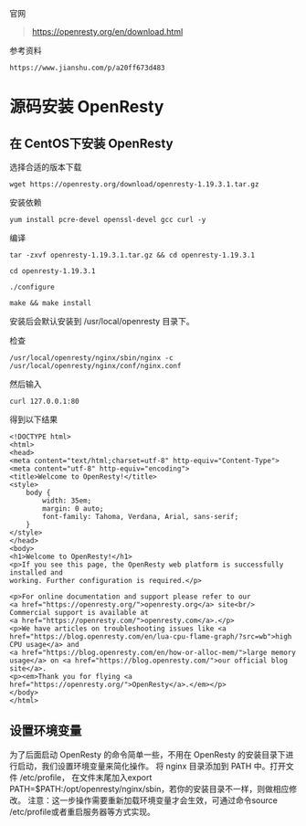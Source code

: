 
官网
> https://openresty.org/en/download.html

参考资料
```
https://www.jianshu.com/p/a20ff673d483
```


# 源码安装 OpenResty

## 在 CentOS下安装 OpenResty

选择合适的版本下载
```
wget https://openresty.org/download/openresty-1.19.3.1.tar.gz
```

安装依赖
```
yum install pcre-devel openssl-devel gcc curl -y
```

编译
```
tar -zxvf openresty-1.19.3.1.tar.gz && cd openresty-1.19.3.1

cd openresty-1.19.3.1

./configure

make && make install
```
安装后会默认安装到 /usr/local/openresty 目录下。


检查
```
/usr/local/openresty/nginx/sbin/nginx -c /usr/local/openresty/nginx/conf/nginx.conf
```
然后输入
```
curl 127.0.0.1:80
```
得到以下结果
```
<!DOCTYPE html>
<html>
<head>
<meta content="text/html;charset=utf-8" http-equiv="Content-Type">
<meta content="utf-8" http-equiv="encoding">
<title>Welcome to OpenResty!</title>
<style>
    body {
        width: 35em;
        margin: 0 auto;
        font-family: Tahoma, Verdana, Arial, sans-serif;
    }
</style>
</head>
<body>
<h1>Welcome to OpenResty!</h1>
<p>If you see this page, the OpenResty web platform is successfully installed and
working. Further configuration is required.</p>

<p>For online documentation and support please refer to our
<a href="https://openresty.org/">openresty.org</a> site<br/>
Commercial support is available at
<a href="https://openresty.com/">openresty.com</a>.</p>
<p>We have articles on troubleshooting issues like <a href="https://blog.openresty.com/en/lua-cpu-flame-graph/?src=wb">high CPU usage</a> and
<a href="https://blog.openresty.com/en/how-or-alloc-mem/">large memory usage</a> on <a href="https://blog.openresty.com/">our official blog site</a>.
<p><em>Thank you for flying <a href="https://openresty.org/">OpenResty</a>.</em></p>
</body>
</html>
```


## 设置环境变量

为了后面启动 OpenResty 的命令简单一些，不用在 OpenResty 的安装目录下进行启动，我们设置环境变量来简化操作。 将 nginx 目录添加到 PATH 中。打开文件 /etc/profile， 在文件末尾加入export PATH=$PATH:/opt/openresty/nginx/sbin，若你的安装目录不一样，则做相应修改。 注意：这一步操作需要重新加载环境变量才会生效，可通过命令source /etc/profile或者重启服务器等方式实现。





















